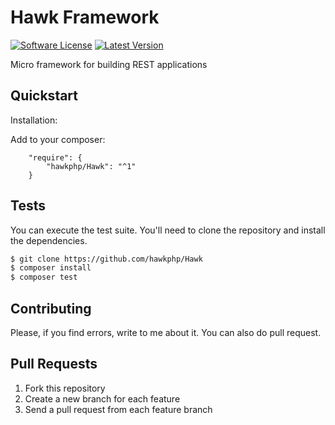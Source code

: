
# Hawk Framework

[![Software License](https://img.shields.io/badge/license-MIT-brightgreen.svg?style=flat-square)](LICENSE.md)
[![Latest Version](https://img.shields.io/github/release/hawkphp/micro-api.svg?style=flat-square)](https://github.com/hawkphp/minify/releases)

Micro framework for building REST applications

## Quickstart

Installation:

Add to your composer:
```
    "require": {
        "hawkphp/Hawk": "^1"
    }
```

## Tests

You can execute the test suite. You'll need to clone the repository and install the dependencies.

```bash
$ git clone https://github.com/hawkphp/Hawk
$ composer install
$ composer test
```


## Contributing
Please, if you find errors, write to me about it. You can also do pull request.

## Pull Requests
1. Fork this repository
2. Create a new branch for each feature 
3. Send a pull request from each feature branch
